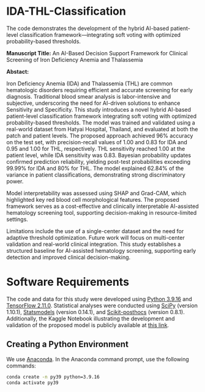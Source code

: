 # IDA-THL-Classification
The code demonstrates the development of the hybrid AI-based patient-level classification framework—integrating soft voting with optimized probability-based thresholds.

**Manuscript Title:** An AI-Based Decision Support Framework for Clinical Screening of Iron Deficiency Anemia and Thalassemia

**Abstact:**

Iron Deficiency Anemia (IDA) and Thalassemia (THL) are common hematologic disorders requiring efficient and accurate screening for early diagnosis. Traditional blood smear analysis is labor-intensive and subjective, underscoring the need for AI-driven solutions to enhance Sensitivity and Specificity.
This study introduces a novel hybrid AI-based patient-level classification framework integrating soft voting with optimized probability-based thresholds. The model was trained and validated using a real-world dataset from Hatyai Hospital, Thailand, and evaluated at both the patch and patient levels. The proposed approach achieved 96\% accuracy on the test set, with precision-recall values of 1.00 and 0.83 for IDA and 0.95 and 1.00 for THL, respectively. THL sensitivity reached 1.00 at the patient level, while IDA sensitivity was 0.83. Bayesian probability updates confirmed prediction reliability, yielding post-test probabilities exceeding 99.99\% for IDA and 80\% for THL. The model explained 62.84\% of the variance in patient classifications, demonstrating strong discriminatory power.

Model interpretability was assessed using SHAP and Grad-CAM, which highlighted key red blood cell morphological features. The proposed framework serves as a cost-effective and clinically interpretable AI-assisted hematology screening tool, supporting decision-making in resource-limited settings.

Limitations include the use of a single-center dataset and the need for adaptive threshold optimization. Future work will focus on multi-center validation and real-world clinical integration. This study establishes a structured baseline for AI-assisted hematology screening, supporting early detection and improved clinical decision-making.

# Software Requirements

The code and data for this study were developed using [Python 3.9.16](https://www.python.org/downloads/release/python-3916/) and [TensorFlow 2.11.0](https://www.tensorflow.org/). Statistical analyses were conducted using [SciPy](https://scipy.org/) (version 1.10.1), [Statsmodels](https://www.statsmodels.org/stable/index.html) (version 0.14.1), and [Scikit-posthocs](https://github.com/maximtrp/scikit-posthocs) (version 0.8.1). Additionally, the Kaggle Notebook illustrating the development and validation of the proposed model is publicly available at [this link](https://www.kaggle.com/code/kasikrit/pm-analysis-train-and-validate).


## Creating a Python Environment

We use [Anaconda](https://anaconda.org/). In the Anaconda command prompt, use the following commands:

```bash
conda create -n py39 python=3.9.16
conda activate py39
